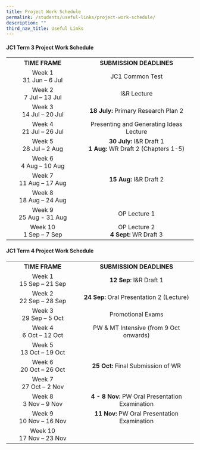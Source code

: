 ```yaml
---
title: Project Work Schedule
permalink: /students/useful-links/project-work-schedule/
description: ""
third_nav_title: Useful Links
---
```

<h4><strong>JC1 Term 3 Project Work Schedule</strong></h4>
<table>
<tbody>
<tr>
<th style="text-align: center;" width="180px">TIME FRAME</th>
<th style="text-align: center;">SUBMISSION DEADLINES</th>
</tr>
<tr>
<td style="text-align: center;">
<div>Week 1</div>
<div>31 Jun &ndash; 6 Jul</div>
</td>
<td style="text-align: center;">JC1 Common Test</td>
</tr>
<tr>
<td style="text-align: center;">
<div>Week 2</div>
<div>7 Jul &ndash; 13 Jul</div>
</td>
<td style="text-align: center;">I&amp;R Lecture</td>
</tr>
<tr>
<td style="text-align: center;">
<div>Week 3</div>
<div>14 Jul &ndash; 20 Jul</div>
</td>
<td style="text-align: center;"><strong>18 July:</strong>&nbsp;Primary Research Plan 2<strong><br /></strong></td>
</tr>
<tr>
<td style="text-align: center;">
<div>Week 4</div>
<div>21 Jul &ndash; 26 Jul</div>
</td>
<td style="text-align: center;">Presenting and Generating Ideas Lecture</td>
</tr>
<tr>
<td style="text-align: center;">
<div>Week 5</div>
<div>28 Jul &ndash; 2 Aug</div>
</td>
<td style="text-align: center;">
<div><strong>30 July:</strong>&nbsp;I&amp;R Draft 1</div>
<div><strong>1 Aug:</strong>&nbsp;WR Draft 2 (Chapters 1-5)</div>
</td>
</tr>
<tr>
<td style="text-align: center;">
<div>Week 6</div>
<div>4 Aug &ndash; 10 Aug</div>
</td>
<td style="text-align: center;">&nbsp;</td>
</tr>
<tr>
<td style="text-align: center;">
<div>Week 7</div>
<div>11 Aug &ndash; 17 Aug</div>
</td>
<td style="text-align: center;"><strong>15 Aug:</strong>&nbsp;I&amp;R Draft 2</td>
</tr>
<tr>
<td style="text-align: center;">
<div>Week 8</div>
<div>18 Aug &ndash; 24 Aug</div>
</td>
<td style="text-align: center;">&nbsp;</td>
</tr>
<tr>
<td style="text-align: center;">
<div>Week 9</div>
<div>25 Aug - 31 Aug</div>
</td>
<td style="text-align: center;">OP Lecture 1</td>
</tr>
<tr>
<td style="text-align: center;">
<div>Week 10</div>
<div>1 Sep &ndash; 7 Sep</div>
</td>
<td style="text-align: center;">
<div>OP Lecture 2</div>
<div><strong>4 Sept:</strong>&nbsp;WR Draft 3</div>
</td>
</tr>
</tbody>
</table>
<div>
<h4><strong>JC1 Term 4 Project Work Schedule</strong></h4>
<div>
<table>
<tbody>
<tr>
<th style="text-align: center;" width="180px">TIME FRAME</th>
<th style="text-align: center;">SUBMISSION DEADLINES</th>
</tr>
<tr>
<td style="text-align: center;">
<div>Week 1</div>
<div>15 Sep &ndash; 21 Sep</div>
</td>
<td style="text-align: center;"><strong>12 Sep</strong>: I&amp;R Draft 1</td>
</tr>
<tr>
<td style="text-align: center;">
<div>Week 2</div>
<div>22 Sep &ndash; 28 Sep</div>
</td>
<td style="text-align: center;"><strong>24 Sep:</strong>&nbsp;Oral Presentation 2 (Lecture)</td>
</tr>
<tr>
<td style="text-align: center;">
<div>Week 3</div>
<div>29 Sep &ndash; 5 Oct</div>
</td>
<td style="text-align: center;">Promotional Exams</td>
</tr>
<tr>
<td style="text-align: center;">
<div>Week 4</div>
<div>6 Oct &ndash; 12 Oct</div>
</td>
<td style="text-align: center;">PW &amp; MT Intensive (from 9 Oct onwards)</td>
</tr>
<tr>
<td style="text-align: center;">
<div>Week 5</div>
<div>13 Oct &ndash; 19 Oct</div>
</td>
<td style="text-align: center;">&nbsp;</td>
</tr>
<tr>
<td style="text-align: center;">
<div>Week 6</div>
<div>20 Oct &ndash; 26 Oct</div>
</td>
<td style="text-align: center;"><strong>25 Oct:</strong>&nbsp;Final Submission of WR</td>
</tr>
<tr>
<td style="text-align: center;">
<div>Week 7</div>
<div>27 Oct &ndash; 2 Nov</div>
</td>
<td style="text-align: center;">&nbsp;</td>
</tr>
<tr>
<td style="text-align: center;">
<div>Week 8</div>
<div>3 Nov &ndash; 9 Nov</div>
</td>
<td style="text-align: center;"><strong>4 - 8 Nov:</strong>&nbsp;PW Oral Presentation Examination</td>
</tr>
<tr>
<td style="text-align: center;">
<div>Week 9</div>
<div>10 Nov &ndash; 16 Nov</div>
</td>
<td style="text-align: center;"><strong>11 Nov:</strong>&nbsp;PW Oral Presentation Examination</td>
</tr>
<tr>
<td style="text-align: center;">
<div>Week 10</div>
<div>17 Nov &ndash; 23 Nov</div>
</td>
</tr>
</tbody>
</table>
</div>
</div>
